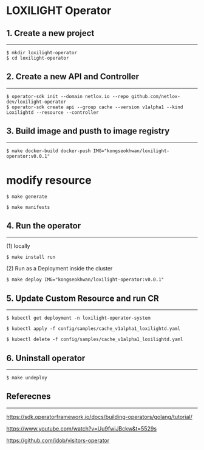 # LOXILIGHT Operator

## 1. Create a new project
---
```
$ mkdir loxilight-operator
$ cd loxilight-operator
```

## 2. Create a new API and Controller
---
```
$ operator-sdk init --domain netlox.io --repo github.com/netlox-dev/loxilight-operator
$ operator-sdk create api --group cache --version v1alpha1 --kind Loxilightd --resource --controller
```

## 3. Build image and pusth to image registry
---
```
$ make docker-build docker-push IMG="kongseokhwan/loxilight-operator:v0.0.1"
```

# modify resource
```
$ make generate
```

```
$ make manifests
```

## 4. Run the operator 
---
(1) locally
```
$ make install run
```

(2) Run as a Deployment inside the cluster
```
$ make deploy IMG="kongseokhwan/loxilight-operator:v0.0.1"
```

## 5. Update Custom Resource and run CR
---
```
$ kubectl get deployment -n loxilight-operator-system

$ kubectl apply -f config/samples/cache_v1alpha1_loxilightd.yaml

$ kubectl delete -f config/samples/cache_v1alpha1_loxilightd.yaml
```

## 6. Uninstall operator
---
```
$ make undeploy
```

## Referecnes
---
https://sdk.operatorframework.io/docs/building-operators/golang/tutorial/

https://www.youtube.com/watch?v=Uu9fwiJBckw&t=5529s

https://github.com/jdob/visitors-operator
